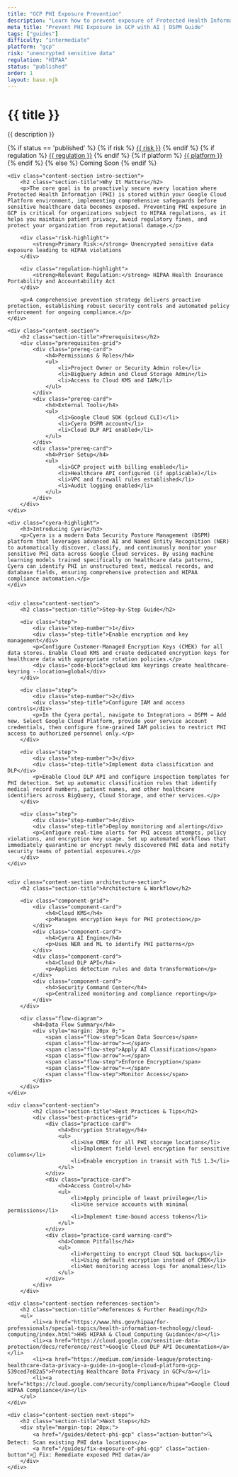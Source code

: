 ```yaml
---
title: "GCP PHI Exposure Prevention"
description: "Learn how to prevent exposure of Protected Health Information (PHI) in Google Cloud Platform environments. Follow step-by-step guidance for HIPAA compliance."
meta_title: "Prevent PHI Exposure in GCP with AI | DSPM Guide"
tags: ["guides"]
difficulty: "intermediate"
platform: "gcp"
risk: "unencrypted sensitive data"
regulation: "HIPAA"
status: "published"
order: 1
layout: base.njk
---
```


<div class="container">
    <div class="header">
        <h1>{{ title }}</h1>
        <p>{{ description }}</p>
        <div class="guide-tags-container">
			<div class="guide-tags-wrapper">
		    {% if status == 'published' %}
		        {% if risk %}
		        <a href="/risk/{{ risk | downcase | replace: ' ', '-' }}/" class="guide-tag risk">{{ risk }}</a>
		        {% endif %}
		        {% if regulation %}
		        <a href="/regulation/{{ regulation | downcase | replace: ' ', '-' }}/" class="guide-tag regulation">{{ regulation }}</a>
		        {% endif %}
		        {% if platform %}
		        <a href="/platforms/{{ platform | downcase | replace: ' ', '-' }}/" class="guide-tag platform">{{ platform }}</a>
		        {% endif %}
		    {% else %}
		        <span class="guide-tag coming-soon">Coming Soon</span>
		    {% endif %}
		</div>
		</div>
    </div>

    <div class="content-section intro-section">
        <h2 class="section-title">Why It Matters</h2>
        <p>The core goal is to proactively secure every location where Protected Health Information (PHI) is stored within your Google Cloud Platform environment, implementing comprehensive safeguards before sensitive healthcare data becomes exposed. Preventing PHI exposure in GCP is critical for organizations subject to HIPAA regulations, as it helps you maintain patient privacy, avoid regulatory fines, and protect your organization from reputational damage.</p>
        
        <div class="risk-highlight">
            <strong>Primary Risk:</strong> Unencrypted sensitive data exposure leading to HIPAA violations
        </div>
        
        <div class="regulation-highlight">
            <strong>Relevant Regulation:</strong> HIPAA Health Insurance Portability and Accountability Act
        </div>
        
        <p>A comprehensive prevention strategy delivers proactive protection, establishing robust security controls and automated policy enforcement for ongoing compliance.</p>
    </div>

    <div class="content-section">
        <h2 class="section-title">Prerequisites</h2>
        <div class="prerequisites-grid">
            <div class="prereq-card">
                <h4>Permissions & Roles</h4>
                <ul>
                    <li>Project Owner or Security Admin role</li>
                    <li>BigQuery Admin and Cloud Storage Admin</li>
                    <li>Access to Cloud KMS and IAM</li>
                </ul>
            </div>
            <div class="prereq-card">
                <h4>External Tools</h4>
                <ul>
                    <li>Google Cloud SDK (gcloud CLI)</li>
                    <li>Cyera DSPM account</li>
                    <li>Cloud DLP API enabled</li>
                </ul>
            </div>
            <div class="prereq-card">
                <h4>Prior Setup</h4>
                <ul>
                    <li>GCP project with billing enabled</li>
                    <li>Healthcare API configured (if applicable)</li>
                    <li>VPC and firewall rules established</li>
                    <li>Audit logging enabled</li>
                </ul>
            </div>
        </div>
    </div>
	
    <div class="cyera-highlight">
        <h3>Introducing Cyera</h3>
        <p>Cyera is a modern Data Security Posture Management (DSPM) platform that leverages advanced AI and Named Entity Recognition (NER) to automatically discover, classify, and continuously monitor your sensitive PHI data across Google Cloud services. By using machine learning models trained specifically on healthcare data patterns, Cyera can identify PHI in unstructured text, medical records, and database fields, ensuring comprehensive protection and HIPAA compliance automation.</p>
    </div>
	

    <div class="content-section">
        <h2 class="section-title">Step-by-Step Guide</h2>
        
        <div class="step">
            <div class="step-number">1</div>
            <div class="step-title">Enable encryption and key management</div>
            <p>Configure Customer-Managed Encryption Keys (CMEK) for all data stores. Enable Cloud KMS and create dedicated encryption keys for healthcare data with appropriate rotation policies.</p>
            <div class="code-block">gcloud kms keyrings create healthcare-keyring --location=global</div>
        </div>

        <div class="step">
            <div class="step-number">2</div>
            <div class="step-title">Configure IAM and access controls</div>
            <p>In the Cyera portal, navigate to Integrations → DSPM → Add new. Select Google Cloud Platform, provide your service account credentials, then configure fine-grained IAM policies to restrict PHI access to authorized personnel only.</p>
        </div>

        <div class="step">
            <div class="step-number">3</div>
            <div class="step-title">Implement data classification and DLP</div>
            <p>Enable Cloud DLP API and configure inspection templates for PHI detection. Set up automatic classification rules that identify medical record numbers, patient names, and other healthcare identifiers across BigQuery, Cloud Storage, and other services.</p>
        </div>

        <div class="step">
            <div class="step-number">4</div>
            <div class="step-title">Deploy monitoring and alerting</div>
            <p>Configure real-time alerts for PHI access attempts, policy violations, and encryption key usage. Set up automated workflows that immediately quarantine or encrypt newly discovered PHI data and notify security teams of potential exposures.</p>
        </div>
    </div>


    <div class="content-section architecture-section">
        <h2 class="section-title">Architecture & Workflow</h2>
        
        <div class="component-grid">
            <div class="component-card">
                <h4>Cloud KMS</h4>
                <p>Manages encryption keys for PHI protection</p>
            </div>
            <div class="component-card">
                <h4>Cyera AI Engine</h4>
                <p>Uses NER and ML to identify PHI patterns</p>
            </div>
            <div class="component-card">
                <h4>Cloud DLP API</h4>
                <p>Applies detection rules and data transformation</p>
            </div>
            <div class="component-card">
                <h4>Security Command Center</h4>
                <p>Centralized monitoring and compliance reporting</p>
            </div>
        </div>

        <div class="flow-diagram">
            <h4>Data Flow Summary</h4>
            <div style="margin: 20px 0;">
                <span class="flow-step">Scan Data Sources</span>
                <span class="flow-arrow">→</span>
                <span class="flow-step">Apply AI Classification</span>
                <span class="flow-arrow">→</span>
                <span class="flow-step">Enforce Encryption</span>
                <span class="flow-arrow">→</span>
                <span class="flow-step">Monitor Access</span>
            </div>
        </div>
    </div>

	<div class="content-section">
	        <h2 class="section-title">Best Practices & Tips</h2>
	        <div class="best-practices-grid">
	            <div class="practice-card">
	                <h4>Encryption Strategy</h4>
	                <ul>
	                    <li>Use CMEK for all PHI storage locations</li>
	                    <li>Implement field-level encryption for sensitive columns</li>
	                    <li>Enable encryption in transit with TLS 1.3</li>
	                </ul>
	            </div>
	            <div class="practice-card">
	                <h4>Access Control</h4>
	                <ul>
	                    <li>Apply principle of least privilege</li>
	                    <li>Use service accounts with minimal permissions</li>
	                    <li>Implement time-bound access tokens</li>
	                </ul>
	            </div>
	            <div class="practice-card warning-card">
	                <h4>Common Pitfalls</h4>
	                <ul>
	                    <li>Forgetting to encrypt Cloud SQL backups</li>
	                    <li>Using default encryption instead of CMEK</li>
	                    <li>Not monitoring access logs for anomalies</li>
	                </ul>
	            </div>
	        </div>
	    </div>

    <div class="content-section references-section">
        <h2 class="section-title">References & Further Reading</h2>
        <ul>
            <li><a href="https://www.hhs.gov/hipaa/for-professionals/special-topics/health-information-technology/cloud-computing/index.html">HHS HIPAA & Cloud Computing Guidance</a></li>
            <li><a href="https://cloud.google.com/sensitive-data-protection/docs/reference/rest">Google Cloud DLP API Documentation</a></li>
            <li><a href="https://medium.com/inside-league/protecting-healthcare-data-privacy-a-guide-in-google-cloud-platform-gcp-539ced7e82a5">Protecting Healthcare Data Privacy in GCP</a></li>
            <li><a href="https://cloud.google.com/security/compliance/hipaa">Google Cloud HIPAA Compliance</a></li>
        </ul>
    </div>

    <div class="content-section next-steps">
        <h2 class="section-title">Next Steps</h2>
        <div style="margin-top: 20px;">
            <a href="/guides/detect-phi-gcp" class="action-button">🔍 Detect: Scan existing PHI data locations</a>
            <a href="/guides/fix-exposure-of-phi-gcp" class="action-button">🔧 Fix: Remediate exposed PHI data</a>
        </div>
    </div>
</div>
